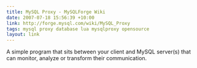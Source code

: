 ```yaml
---
title: MySQL Proxy - MySQLForge Wiki
date: 2007-07-18 15:56:39 +10:00
link: http://forge.mysql.com/wiki/MySQL_Proxy
tags: mysql proxy database lua mysqlproxy opensource
layout: link
---
```

A simple program that sits between your client and MySQL server(s) that can monitor, analyze or transform their communication.
